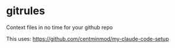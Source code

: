 # gitrules
Context files in no time for your github repo


This uses: https://github.com/centminmod/my-claude-code-setup